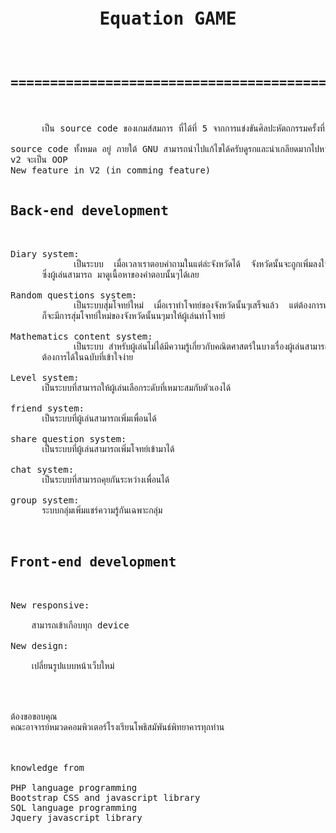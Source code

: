 <pre>
<h1><p align="center">Equation GAME</p></h1>
<h2><p align="center">=========================================</p></h2>

      เป็น source code ของเกมส์สมการ ที่ได้ที่ 5 จากการแข่งขันศิลปะหัตถกรรมครั้งที่ 65 ครับผม

source code ทั้งหมด อยู่ ภายใต้ GNU สามารถนำไปแก้ไขได้ครับดูรกและน่าเกลียดมากไปหน่อย ก็ขออภัยด้วยครับ
v2 จะเป็น OOP
New feature in V2 (in comming feature)

<h2>Back-end development</h2>

Diary system:
            เป็นระบบ  เมื่อเวลาเราตอบคำถามในแต่ล่ะจังหวัดได้  จังหวัดนั้นจะถูกเพิ่มลงใน diary ของผู้เล่น 
      ซึ่งผู้เล่นสามารถ มาดูเนื้อหาของคำตอบนั้นๆได้เลย
      
Random questions system:
            เป็นระบบสุ่มโจทย์ใหม่  เมื่อเราทำโจทย์ของจังหวัดนั้นๆเสร็จแล้ว  แต่ต้องการทำโจทย์ที่เกี่ยวกับจังหวัดเดิม 
      ก็จะมีการสุ่มโจทย์ใหม่ของจังหวัดนั้นนๆมาให้ผู้เล่นทำโจทย์
      
Mathematics content system:
            เป็นระบบ สำหรับผู้เล่นไม่ได้มีความรู้เกี่ยวกับคณิตศาสตร์ในบางเรื่องผู้เล่นสามารถเปิดอ่านเนื้อหาบทเรียนที่
      ต้องการได้ในฉบับที่เข้าใจง่าย

Level system:
      เป็นระบบที่สามารถให้ผู้เล่นเลือกระดับที่เหมาะสมกับตัวเองได้  
      
friend system:
      เป็นระบบที่ผู้เล่นสามารถเพิ่มเพื่อนได้
      
share question system:
      เป็นระบบที่ผู้เล่นสามารถเพิ่มโจทย์เข้ามาได้

chat system:
      เป็นระบบที่สามารถคุยกันระหว่างเพื่อนได้

group system:
      ระบบกลุ่มเพิ่มแชร์ความรู้กันเฉพาะกลุ่ม
      
      
<h2>Front-end development</h2>

New responsive:<br>
    สามารถเข้าเกือบทุก device

New design:<br>
    เปลี่ยนรูปแบบหน้าเว็บใหม่
    
    
    
    
ต้องขอขอบคุณ
คณะอาจารย์หมวดคอมพิวเตอร์โรงเรียนโพธิสมัพันธ์พิทยาคารทุกท่าน



knowledge from

PHP language programming 
Bootstrap CSS and javascript library
SQL language programming 
Jquery javascript library
</pre>

